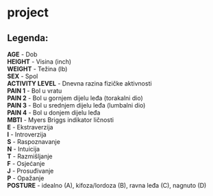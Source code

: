 # project

## Legenda:
<b>AGE</b> - Dob<br>
<b>HEIGHT</b> - Visina (inch)<br>
<b>WEIGHT</b> - Težina (lb)<br>
<b>SEX</b> - Spol<br>
<b>ACTIVITY LEVEL</b> - Dnevna razina fizičke aktivnosti<br>
<b>PAIN 1</b> - Bol u vratu<br>
<b>PAIN 2</b> - Bol u gornjem dijelu leđa (torakalni dio)<br>
<b>PAIN 3</b> - Bol u srednjem dijelu leđa (lumbalni dio)<br>
<b>PAIN 4</b> - Bol u donjem dijelu leđa<br>
<b>MBTI</b> - Myers Briggs indikator ličnosti<br>
<b>E</b> - Ekstraverzija<br>
<b>I</b> - Introverzija<br>
<b>S</b> - Raspoznavanje<br>
<b>N</b> - Intuicija<br>
<b>T</b> - Razmišljanje<br>
<b>F</b> - Osjećanje<br>
<b>J</b> - Prosuđivanje<br>
<b>P</b> - Opažanje<br>
<b>POSTURE</b> - idealno (A), kifoza/lordoza (B), ravna leđa (C), nagnuto (D)
